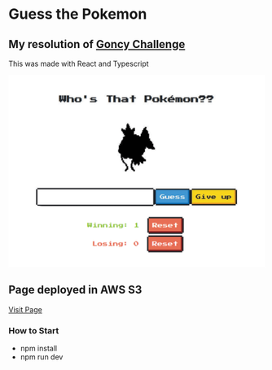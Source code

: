 # Guess the Pokemon

## My resolution of [Goncy Challenge](https://github.com/goncy/interview-challenges/tree/main/guess-pokemon)

This was made with React and Typescript

![page](./src/page.png)

## Page deployed in AWS S3 

[Visit Page](http://pokemon-ianrivas.s3-website.us-east-2.amazonaws.com/)

### How to Start

- npm install
- npm run dev
